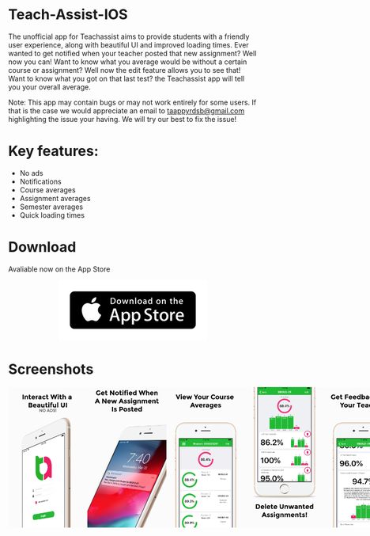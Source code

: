 # Teach-Assist-IOS
The unofficial app for Teachassist aims to provide students with a friendly user experience, along with beautiful UI and improved loading times. Ever wanted to get notified when your teacher posted that new assignment? Well now you can! Want to know what you average would be without a certain course or assignment? Well now the edit feature allows you to see that! Want to know what you got on that last test? the Teachassist app will tell you your overall average. 

Note: This app may contain bugs or may not work entirely for some users. If that is the case we would appreciate an email to taappyrdsb@gmail.com highlighting the issue your having. We will try our best to fix the issue!

# Key features:

  - No ads
  - Notifications
  - Course averages
  - Assignment averages
  - Semester averages
  - Quick loading times




# Download
Avaliable now on the App Store
<p align="center">
  <a href="https://apps.apple.com/us/app/teachassist-yrdsb/id1462828920?ls=1">
    <img src="./Images/Download_on_the_App_Store_Badge.png" />
  </a>
</p>

# Screenshots
<div style="display:flex;">
  <img src="./Images/Screenshot1.jpg" width=160 height=284>
  <img src="./Images/Screenshot2.jpg" width=160 height=284>
  <img src="./Images/Screenshot3.jpg" width=160 height=284>
  <img src="./Images/Screenshot4.jpg" width=160 height=284>
  <img src="./Images/Screenshot5.jpg" width=160 height=284>
</div> 
 
